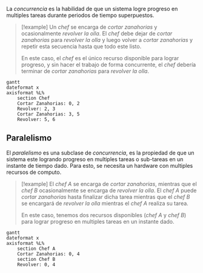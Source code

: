 La *concurrencia* es la habilidad de que un sistema logre progreso en multiples tareas durante periodos de tiempo superpuestos.

>[!example]
>Un *chef* se encarga de *cortar zanahorias* y ocasionalmente *revolver la olla*. El *chef* debe dejar de *cortar zanahorias* para *revolver la olla* y luego volver a *cortar zanahorias* y repetir esta secuencia hasta que todo este listo.
>
>En este caso, el *chef* es el único recurso disponible para lograr progreso, y sin hacer el trabajo de forma concurrente, el *chef* debería terminar de *cortar zanahorias* para *revolver la olla*. 

```mermaid
gantt
dateformat x
axisformat %L%
	section Chef
	Cortar Zanahorias: 0, 2
	Revolver: 2, 3
	Cortar Zanahorias: 3, 5
	Revolver: 5, 6
```

## Paralelismo
El *paralelismo* es una subclase de *concurrencia*, es la propiedad de que un sistema este logrando progreso en multiples tareas o sub-tareas en un instante de tiempo dado. Para esto, se necesita un hardware con multiples recursos de computo.

>[!example]
>El *chef A* se encarga de *cortar zanahorias*, mientras que el *chef B* ocasionalmente se encarga de *revolver la olla*. El *chef A* puede *cortar zanahorias* hasta finalizar dicha tarea mientras que el *chef B* se encargará de *revolver la olla* mientras el *chef A* realiza su tarea.
>
>En este caso, tenemos dos recursos disponibles (*chef A* y *chef B*) para lograr progreso en multiples tareas en un instante dado.

```mermaid
gantt
dateformat x
axisformat %L%
	section Chef A
	Cortar Zanahorias: 0, 4
	section Chef B
	Revolver: 0, 4
```
